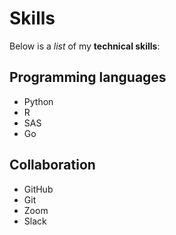 # Skills

Below is a _list_ of my **technical skills**:

## Programming languages
- Python
- R
- SAS
- Go

## Collaboration
- GitHub
- Git
- Zoom
- Slack
